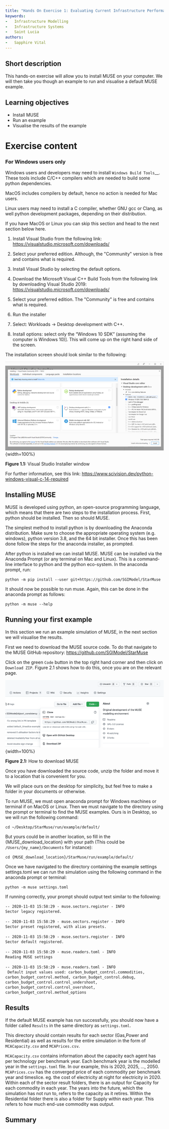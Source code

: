 ```yaml
---
title: "Hands On Exercise 1: Evaluating Current Infrastructure Performance"
keywords:
-   Infrastructure Modelling
-   Infrastructure Systems
-   Saint Lucia
authors:
-   Sapphire Vital
---
```


## Short description

This hands-on exercise will allow you to install MUSE on your computer. We will then take you though an example to run and visualise a default MUSE example.

## Learning objectives

-   Install MUSE
-   Run an example
-   Visualise the results of the example

# Exercise content

### For Windows users only

Windows users and developers may need to install `Windows Build Tools`__. These tools include C/C++ compilers which are needed to build some python dependencies.

MacOS includes compilers by default, hence no action is needed for Mac users.

Linux users may need to install a C compiler, whether GNU gcc or Clang, as well python development packages, depending on their distribution.

If you have MacOS or Linux you can skip this section and head to the next section below here.

1. Install Visual Studio from the following link: https://visualstudio.microsoft.com/downloads/

2. Select your preferred edition. Although, the "Community" version is free and contains what is required.

3. Install Visual Studio by selecting the default options.

4.   Download the Microsoft Visual C++ Build Tools from the following link by downloading Visual Studio 2019: https://visualstudio.microsoft.com/downloads/   

5. Select your preferred edition. The "Community" is free and contains what is required.

6.   Run the installer

7.   Select: Workloads → Desktop development with C++.

8. Install options: select only the “Windows 10 SDK” (assuming the computer is Windows 10)]. This will come up on the right hand side of the screen.

The installation screen should look similar to the following:

![](assets/Figure_1.1.png){width=100%}

**Figure 1.1:** Visual Studio Installer window


For further information, see this link: https://www.scivision.dev/python-windows-visual-c-14-required


## Installing MUSE

MUSE is developed using python, an open-source programming language, which means that there are two steps to the installation process. First, python should be installed. Then so should MUSE.

The simplest method to install python is by downloading the Anaconda distribution. Make sure to choose the appropriate operating system (e.g. windows), python version 3.8, and the 64 bit installer. Once this has been done follow the steps for the anaconda installer, as prompted.

After python is installed we can install MUSE. MUSE can be installed via the Anaconda Prompt (or any terminal on Mac and Linux). This is a command-line interface to python and the python eco-system. In the anaconda prompt, run:

```
python -m pip install --user git+https://github.com/SGIModel/StarMuse
```

It should now be possible to run muse. Again, this can be done in the anaconda prompt as follows:

```
python -m muse --help
```

## Running your first example

In this section we run an example simulation of MUSE, in the next section we will visualise the results.

First we need to download the MUSE source code. To do that navigate to the MUSE GitHub repository:
https://github.com/SGIModel/StarMuse

Click on the green `Code` button in the top right hand corner and then click on `Download ZIP`. Figure 2.1 shows how to do this, once you are on the relevant page.

![](assets/Figure_1.2.png){width=100%}

**Figure 2.1:** How to download MUSE

Once you have downloaded the source code, unzip the folder and move it to a location that is convenient for you.

We will place ours on the desktop for simplicity, but feel free to make a folder in your documents or otherwise. 

To run MUSE, we must open anaconda prompt for Windows machines or terminal if on MacOS or Linux. Then we must navigate to the directory using the prompt or terminal to find the MUSE examples. Ours is in Desktop, so we will run the following command:

```
cd ~/Desktop/StarMuse/run/example/default/
```

But yours could be in another location, so fill in the {MUSE_download_location} with your path (This could be `/Users/{my_name}/Documents` for instance):

```
cd {MUSE_download_location}/StarMuse/run/example/default/
```

Once we have navigated to the directory containing the example settings settings.toml we can run the simulation using the following command in the anaconda prompt or terminal:

```
python -m muse settings.toml
```

If running correctly, your prompt should output text similar to the following:
```
-- 2020-11-03 15:58:29 - muse.sectors.register - INFO
Sector legacy registered.

-- 2020-11-03 15:58:29 - muse.sectors.register - INFO
Sector preset registered, with alias presets.

-- 2020-11-03 15:58:29 - muse.sectors.register - INFO
Sector default registered.

-- 2020-11-03 15:58:29 - muse.readers.toml - INFO
Reading MUSE settings

-- 2020-11-03 15:58:29 - muse.readers.toml - INFO
 Default input values used: carbon_budget_control.commodities, carbon_budget_control.method, carbon_budget_control.debug, carbon_budget_control.control_undershoot, carbon_budget_control.control_overshoot, carbon_budget_control.method_options
```

## Results

If the default MUSE example has run successfully, you should now have a folder called `Results` in the same directory as `settings.toml`.

This directory should contain results for each sector (Gas,Power and Residential) as well as results for the entire simulation in the form of `MCACapacity.csv` and `MCAPrices.csv`.

`MCACapacity.csv` contains information about the capacity each agent has per technology per benchmark year. Each benchmark year is the modelled year in the `settings.toml` file. In our example, this is 2020, 2025, …, 2050.
`MCAPrices.csv` has the converged price of each commodity per benchmark year and timeslice. eg. the cost of electricity at night for electricity in 2020.
Within each of the sector result folders, there is an output for Capacity for each commodity in each year. The years into the future, which the simulation has not run to, refers to the capacity as it retires. Within the Residential folder there is also a folder for Supply within each year. This refers to how much end-use commodity was output.



## Summary



